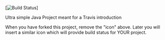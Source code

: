 [![Build Status](https://travis-ci.org/cphdat3sem2019spring/travisGettingStarted.svg?branch=master)]

Ultra simple Java Project meant for a Travis introduction

When you have forked this project, remove the "icon" above. Later you will insert a similar icon which will provide build status for YOUR project.

